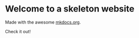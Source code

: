 # Welcome to a skeleton website

Made with the awesome [mkdocs.org](https://www.mkdocs.org).

Check it out!
